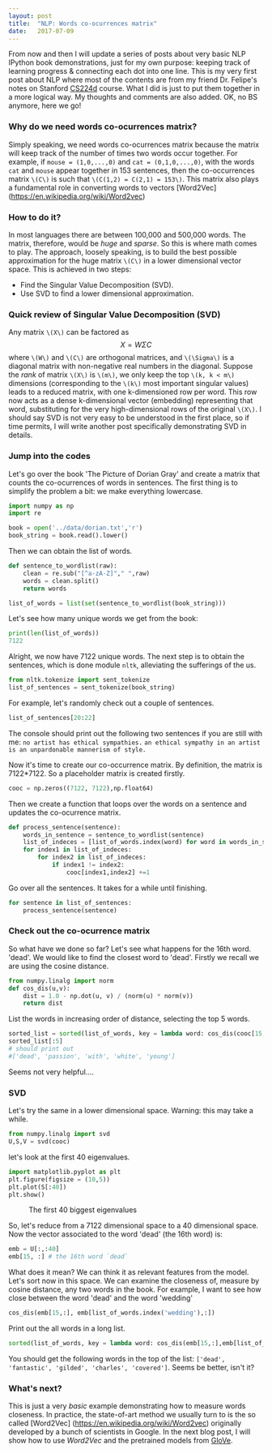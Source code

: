 ```yaml
---
layout: post
title:  "NLP: Words co-ocurrences matrix"
date:   2017-07-09
---
```


<span class="dropcap">F</span>rom now and then I will update a series of posts about very basic NLP IPython book demonstrations, just for my own purpose: keeping track of learning progress & connecting each dot into one line. This is my very first post about NLP where most of the contents are from my friend Dr. Felipe's notes on Stanford [CS224d](http://cs224d.stanford.edu/) course. What I did is just to put them together in a more logical way. My thoughts and comments are also added.
OK, no BS anymore, here we go!

### Why do we need words co-ocurrences matrix?
Simply speaking, we need words co-ocurrences matrix because the matrix will keep track of the number of times two words occur together. For example, if `mouse = (1,0,...,0)` and `cat = (0,1,0,...,0)`, with the words `cat` and `mouse` appear together in 153 sentences, then the co-occurrences matrix `\(C\)` is such that `\(C(1,2) = C(2,1) = 153\)`. This matrix also plays a fundamental role in converting words to vectors [Word2Vec] (https://en.wikipedia.org/wiki/Word2vec)

### How to do it?
In most languages there are between 100,000 and 500,000 words. The matrix, therefore, would be *huge* and *sparse*. So this is where math comes to play. The approach, loosely speaking, is to build the best possible approximation for the huge matrix `\(C\)` in a lower dimensional vector space. This is achieved in two steps:
- Find the Singular Value Decomposition (SVD).
- Use SVD to find a lower dimensional approximation.

### Quick review of Singular Value Decomposition (SVD)
Any matrix `\(X\)` can be factored as
$$X = W \Sigma C$$
where `\(W\)` and `\(C\)` are orthogonal matrices, and `\(\Sigma\)` is a diagonal matrix with non-negative real numbers in the diagonal. Suppose the *rank* of matrix `\(X\)` is `\(m\)`, we only keep the top `\(k, k < m\)` dimensions (corresponding to the `\(k\)` most important singular values) leads to a reduced matrix, with one k-dimensioned row per word.
This row now acts as a dense k-dimensional vector (embedding) representing that word, substituting for the very high-dimensional rows of the original `\(X\)`.
I should say SVD is not very easy to be understood in the first place, so if time permits, I will write another post specifically demonstrating SVD in details.

### Jump into the codes
Let's go over the book 'The Picture of Dorian Gray' and create a matrix that counts the co-ocurrences of words in sentences.
The first thing is to simplify the problem a bit: we make everything lowercase.

```python
import numpy as np
import re

book = open('../data/dorian.txt','r')
book_string = book.read().lower()
```  

Then we can obtain the list of words.
```python
def sentence_to_wordlist(raw):
    clean = re.sub("[^a-zA-Z]"," ",raw)
    words = clean.split()
    return words

list_of_words = list(set(sentence_to_wordlist(book_string)))    
```
Let's see how many unique words we get from the book:

```python
print(len(list_of_words))
7122
```
Alright, we now have 7122 unique words. The next step is to obtain the sentences, which is done module `nltk`, alleviating the sufferings of the us.

```python
from nltk.tokenize import sent_tokenize
list_of_sentences = sent_tokenize(book_string)
```
For example, let's randomly check out a couple of sentences.

```python
list_of_sentences[20:22]
```
The console should print out the following two sentences if you are still with me:
`no artist has ethical sympathies.`
`an ethical sympathy in an artist is an unpardonable mannerism of style.`

Now it's time to create our co-occurrence matrix. By definition, the matrix is 7122*7122. So a placeholder matrix is created firstly.

```python
cooc = np.zeros((7122, 7122),np.float64)
```
Then we create a function that loops over the words on a sentence and updates the co-ocurrence matrix.

```python
def process_sentence(sentence):
    words_in_sentence = sentence_to_wordlist(sentence)
    list_of_indeces = [list_of_words.index(word) for word in words_in_sentence]
    for index1 in list_of_indeces:
        for index2 in list_of_indeces:
            if index1 != index2:
                cooc[index1,index2] +=1
```
Go over all the sentences. It takes for a while until finishing.

```python
for sentence in list_of_sentences:
    process_sentence(sentence)
```

### Check out the co-ocurrence matrix
So what have we done so far?  Let's see what happens for the 16th word. 'dead'. We would like to find the closest word to 'dead'. Firstly we recall we are using the cosine distance.

```python
from numpy.linalg import norm
def cos_dis(u,v):
    dist = 1.0 - np.dot(u, v) / (norm(u) * norm(v))
    return dist
```

List the words in increasing order of distance, selecting the top 5 words.

```python
sorted_list = sorted(list_of_words, key = lambda word: cos_dis(cooc[15,:],cooc[list_of_words.index(word),:]))
sorted_list[:5]
# should print out
#['dead', 'passion', 'with', 'white', 'young']
```
Seems not very helpful....

### SVD
Let's try the same in a lower dimensional space. Warning: this may take a while.

```python
from numpy.linalg import svd
U,S,V = svd(cooc)
```
let's look at the first 40 eigenvalues.

```python
import matplotlib.pyplot as plt
plt.figure(figsize = (10,5))
plt.plot(S[:40])
plt.show()
```

<figure>
    <img src="{{ '/assets/img/Jul9_40eig.png' | prepend: site.baseurl }}" alt="">
    <figcaption>The first 40 biggest eigenvalues</figcaption>
</figure>

So, let's reduce from a 7122 dimensional space to a 40 dimensional space. Now the vector associated to the word 'dead' (the 16th word) is:

```python
emb = U[:,:40]
emb[15, :] # the 16th word `dead`
```
What does it mean? We can think it as relevant features from the model. Let's sort now in this space.
We can examine the closeness of, measure by cosine distance, any two words in the book. For example, I want to see how close between the word 'dead' and the word 'wedding'

```python
cos_dis(emb[15,:], emb[list_of_words.index('wedding'),:])
```

Print out the all words in a long list.

```python
sorted(list_of_words, key = lambda word: cos_dis(emb[15,:],emb[list_of_words.index(word),:]))
```
You should get the following words in the top of the list:
`['dead', 'fantastic', 'gilded', 'charles', 'covered']`.
Seems be better, isn't it?

### What's next?
This is just a very *basic* example demonstrating how to measure words closeness. In practice, the state-of-art method we usually turn to is the so called [Word2Vec] (https://en.wikipedia.org/wiki/Word2vec) originally developed by a bunch of scientists in Google. In the next blog post, I will show how to use *Word2Vec* and the pretrained models from [GloVe](https://nlp.stanford.edu/projects/glove/).
